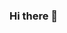 ### Hi there 👋
<!--
😄 My name is Jenya, but u can call me Johnny.
-🌱 I’m currently learning Java, JavaScript and little bit Python and Kotlin. 
🔭 I’m currently developing mobile applications with my team. 
🤔 Also I'm interested in upgrading my DevOps skills, so I rn I learn this field too. 
🛣 In far future there is a possibility that I can change my major language to Python. 
⚡ What I love: hanging out, skateboarding, readin' books, sports activities, listenin A LOT of music. 
⚡ What I don't love: watchin TV. 
-->
